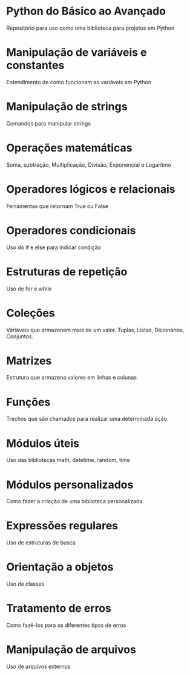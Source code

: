 # Python do Básico ao Avançado
Repositório para uso como uma biblioteca para projetos em Python

# Manipulação de variáveis e constantes
Entendimento de como funcionam as variáveis em Python

# Manipulação de strings
Comandos para manipular strings

# Operações matemáticas
Soma, subtração, Multiplicação, Divisão, Exponencial e Logaritmo

# Operadores lógicos e relacionais
Ferramentas que retornam True ou False

# Operadores condicionais
Uso do if e else para indicar condição

# Estruturas de repetição
Uso de for e while

# Coleções
Variáveis que armazenam mais de um valor. Tuplas, Listas, Dicionários, Conjuntos.

# Matrizes
Estrutura que armazena valores em linhas e colunas

# Funções
Trechos que são chamados para realizar uma determinada ação

# Módulos úteis
Uso das bibliotecas math, datetime, random, time

# Módulos personalizados
Como fazer a criação de uma biblioteca personalizada

# Expressões regulares
Uso de estruturas de busca

# Orientação a objetos
Uso de classes

# Tratamento de erros
Como fazê-los para os diferentes tipos de erros

# Manipulação de arquivos
Uso de arquivos externos

